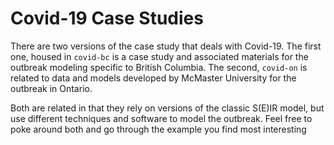 # Covid-19 Case Studies

There are two versions of the case study that deals with Covid-19. The first one, housed in `covid-bc` is a case study and associated materials for the outbreak modeling specific to British Columbia. The second, `covid-on` is related to data and models developed by McMaster University for the outbreak in Ontario. 

Both are related in that they rely on versions of the classic S(E)IR model, but use different techniques and software to model the outbreak. Feel free to poke around both and go through the example you find most interesting